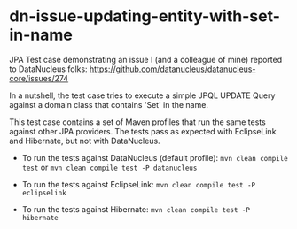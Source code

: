 dn-issue-updating-entity-with-set-in-name
========

JPA Test case demonstrating an issue I (and a colleague of mine) reported to DataNucleus folks: https://github.com/datanucleus/datanucleus-core/issues/274

In a nutshell, the test case tries to execute a simple JPQL UPDATE Query against a domain class that contains 'Set' in the name.

This test case contains a set of Maven profiles that run the same tests against other JPA providers. The tests pass as expected with EclipseLink and Hibernate, but not with DataNucleus.

- To run the tests against DataNucleus (default profile): `mvn clean compile test` or `mvn clean compile test -P datanucleus`

- To run the tests against EclipseLink: `mvn clean compile test -P eclipselink`

- To run the tests against Hibernate: `mvn clean compile test -P hibernate`


